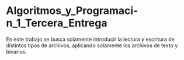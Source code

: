 # Algoritmos_y_Programaci-n_1_Tercera_Entrega

En este trabajo se busca solamente introducir la lectura y escritura de distintos tipos de archivos, aplicando solamente los archivos de texto y binarios.
